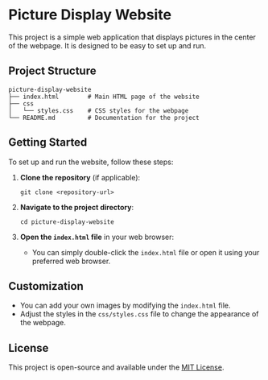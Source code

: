 # Picture Display Website

This project is a simple web application that displays pictures in the center of the webpage. It is designed to be easy to set up and run.

## Project Structure

```
picture-display-website
├── index.html        # Main HTML page of the website
├── css
│   └── styles.css    # CSS styles for the webpage
└── README.md         # Documentation for the project
```

## Getting Started

To set up and run the website, follow these steps:

1. **Clone the repository** (if applicable):
   ```
   git clone <repository-url>
   ```

2. **Navigate to the project directory**:
   ```
   cd picture-display-website
   ```

3. **Open the `index.html` file** in your web browser:
   - You can simply double-click the `index.html` file or open it using your preferred web browser.

## Customization

- You can add your own images by modifying the `index.html` file.
- Adjust the styles in the `css/styles.css` file to change the appearance of the webpage.

## License

This project is open-source and available under the [MIT License](LICENSE).